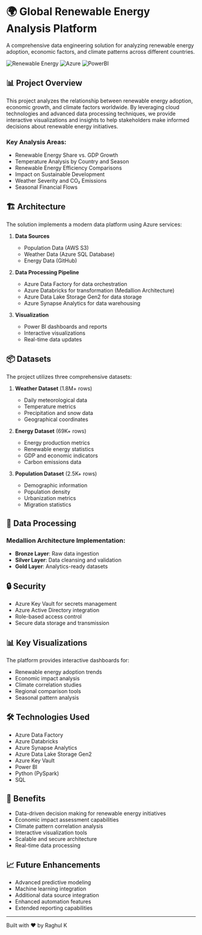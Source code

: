 # 🌍 Global Renewable Energy Analysis Platform

A comprehensive data engineering solution for analyzing renewable energy adoption, economic factors, and climate patterns across different countries.

![Renewable Energy](https://img.shields.io/badge/Energy-Renewable-brightgreen)
![Azure](https://img.shields.io/badge/Platform-Azure-blue)
![PowerBI](https://img.shields.io/badge/Visualization-PowerBI-yellow)

## 📊 Project Overview

This project analyzes the relationship between renewable energy adoption, economic growth, and climate factors worldwide. By leveraging cloud technologies and advanced data processing techniques, we provide interactive visualizations and insights to help stakeholders make informed decisions about renewable energy initiatives.

### Key Analysis Areas:
- Renewable Energy Share vs. GDP Growth
- Temperature Analysis by Country and Season
- Renewable Energy Efficiency Comparisons
- Impact on Sustainable Development
- Weather Severity and CO₂ Emissions
- Seasonal Financial Flows

## 🏗️ Architecture

The solution implements a modern data platform using Azure services:

1. **Data Sources**
   - Population Data (AWS S3)
   - Weather Data (Azure SQL Database)
   - Energy Data (GitHub)

2. **Data Processing Pipeline**
   - Azure Data Factory for data orchestration
   - Azure Databricks for transformation (Medallion Architecture)
   - Azure Data Lake Storage Gen2 for data storage
   - Azure Synapse Analytics for data warehousing

3. **Visualization**
   - Power BI dashboards and reports
   - Interactive visualizations
   - Real-time data updates

## 📦 Datasets

The project utilizes three comprehensive datasets:

1. **Weather Dataset** (1.8M+ rows)
   - Daily meteorological data
   - Temperature metrics
   - Precipitation and snow data
   - Geographical coordinates

2. **Energy Dataset** (69K+ rows)
   - Energy production metrics
   - Renewable energy statistics
   - GDP and economic indicators
   - Carbon emissions data

3. **Population Dataset** (2.5K+ rows)
   - Demographic information
   - Population density
   - Urbanization metrics
   - Migration statistics

## 🔄 Data Processing

### Medallion Architecture Implementation:
- **Bronze Layer**: Raw data ingestion
- **Silver Layer**: Data cleansing and validation
- **Gold Layer**: Analytics-ready datasets

## 🔒 Security

- Azure Key Vault for secrets management
- Azure Active Directory integration
- Role-based access control
- Secure data storage and transmission

## 📊 Key Visualizations

The platform provides interactive dashboards for:
- Renewable energy adoption trends
- Economic impact analysis
- Climate correlation studies
- Regional comparison tools
- Seasonal pattern analysis

## 🛠️ Technologies Used

- Azure Data Factory
- Azure Databricks
- Azure Synapse Analytics
- Azure Data Lake Storage Gen2
- Azure Key Vault
- Power BI
- Python (PySpark)
- SQL

## 🎯 Benefits

- Data-driven decision making for renewable energy initiatives
- Economic impact assessment capabilities
- Climate pattern correlation analysis
- Interactive visualization tools
- Scalable and secure architecture
- Real-time data processing

## 📈 Future Enhancements

- Advanced predictive modeling
- Machine learning integration
- Additional data source integration
- Enhanced automation features
- Extended reporting capabilities

---
Built with ❤️ by Raghul K

